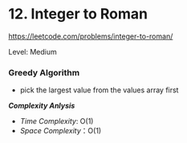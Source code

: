 # 12. Integer to Roman

https://leetcode.com/problems/integer-to-roman/

Level: Medium

### Greedy Algorithm
- pick the largest value from the values array first

**_Complexity Anlysis_**

- _Time Complexity_: O(1)
- _Space Complexity_：O(1)

